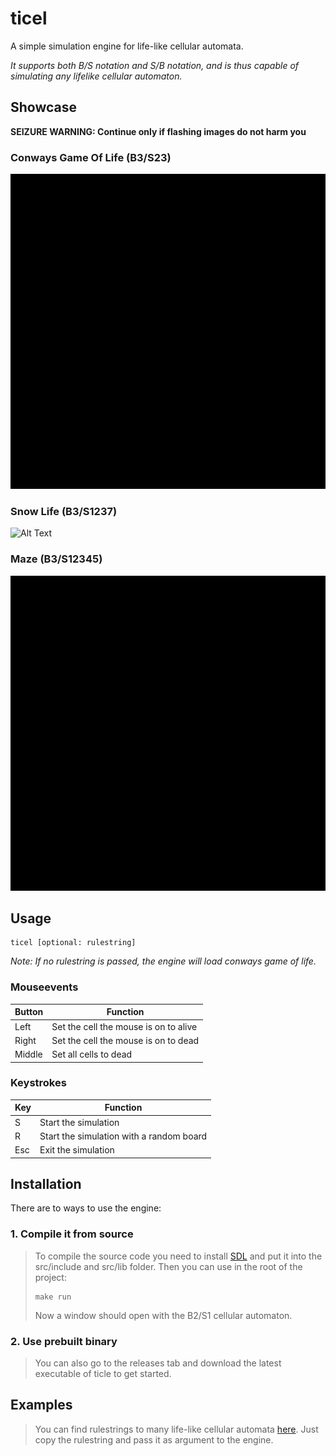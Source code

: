 # ticel
A simple simulation engine for life-like cellular automata.

*It supports both B/S notation and S/B notation, and is thus capable of simulating any lifelike cellular automaton.*

## Showcase

**SEIZURE WARNING: Continue only if flashing images do not harm you**

### Conways Game Of Life (B3/S23)
![Alt Text](https://github.com/Flederossi/ticel/blob/main/assets/B3_S23.gif)

### Snow Life (B3/S1237)
![Alt Text](https://github.com/Flederossi/ticel/blob/main/assets/B3_S1237.gif)

### Maze (B3/S12345)
![Alt Text](https://github.com/Flederossi/ticel/blob/main/assets/B3_S12345.gif)

## Usage
```
ticel [optional: rulestring]
```

*Note: If no rulestring is passed, the engine will load conways game of life.*

### Mouseevents
|Button|Function|
|------|--------|
|Left|Set the cell the mouse is on to alive|
|Right|Set the cell the mouse is on to dead|
|Middle|Set all cells to dead|

### Keystrokes
|Key|Function|
|---|--------|
|S|Start the simulation|
|R|Start the simulation with a random board|
|Esc|Exit the simulation|

## Installation
There are to ways to use the engine:
### 1. Compile it from source
> To compile the source code you need to install [SDL](https://www.libsdl.org) and put it into the src/include and src/lib folder.
> Then you can use in the root of the project:
> ```
> make run
> ```
> Now a window should open with the B2/S1 cellular automaton.
### 2. Use prebuilt binary
> You can also go to the releases tab and download the latest executable of ticle to get started.

## Examples
> You can find rulestrings to many life-like cellular automata [here](https://conwaylife.com/wiki/List_of_Life-like_cellular_automata).
> Just copy the rulestring and pass it as argument to the engine.
